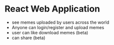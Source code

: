 
<h1> React Web Application </h1>

- see memes uploaded by users across the world
- Anyone can login/register and upload memes
- user can like download memes (beta)
- can share (beta)
